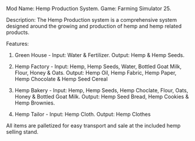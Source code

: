 Mod Name: Hemp Production System.
Game: Farming Simulator 25.

Description:
The Hemp Production system is a comprehensive system designed around the growing and production of hemp and hemp related products. 

Features:
1. Green House  - Input: Water & Fertilizer.
                  Output: Hemp & Hemp Seeds.

2. Hemp Factory - Input: Hemp, Hemp Seeds, Water, Bottled Goat Milk, Flour, Honey & Oats.
                  Output: Hemp Oil, Hemp Fabric, Hemp Paper, Hemp Chocolate & Hemp Seed Cereal

3. Hemp Bakery  - Input: Hemp, Hemp Seeds, Hemp Choclate, Flour, Oats, Honey & Bottled Goat Milk. 
                  Output: Hemp Seed Bread, Hemp Cookies & Hemp Brownies.

4. Hemp Tailor  - Input: Hemp Cloth.
                  Output: Hemp Clothes

All items are palletized for easy transport and sale at the included hemp selling stand.

